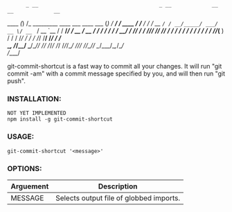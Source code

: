 
          _ __                                       _ __             __               __             __ 
   ____ _(_) /_      _________  ____ ___  ____ ___  (_) /_      _____/ /_  ____  _____/ /________  __/ /_
  / __ `/ / __/_____/ ___/ __ \/ __ `__ \/ __ `__ \/ / __/_____/ ___/ __ \/ __ \/ ___/ __/ ___/ / / / __/
 / /_/ / / /_/_____/ /__/ /_/ / / / / / / / / / / / / /_/_____(__  ) / / / /_/ / /  / /_/ /__/ /_/ / /_  
 \__, /_/\__/      \___/\____/_/ /_/ /_/_/ /_/ /_/_/\__/     /____/_/ /_/\____/_/   \__/\___/\__,_/\__/  
/____/                                                                                                   


git-commit-shortcut is a fast way to commit all your changes. It will run "git commit -am" with a commit message specified by you, and will then run "git push".

### INSTALLATION:
    NOT YET IMPLEMENTED
    npm install -g git-commit-shortcut

### USAGE:
    git-commit-shortcut '<message>'

### OPTIONS:
|Arguement|Description                                                                                           |
|---------|------------------------------------------------------------------------------------------------------|
|MESSAGE  |Selects output file of globbed imports.                                                               |

